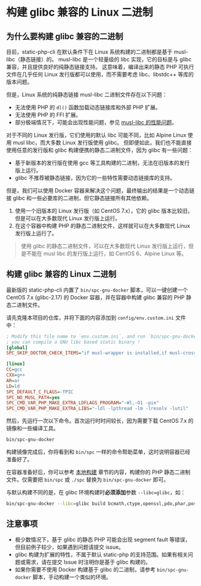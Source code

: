 # 构建 glibc 兼容的 Linux 二进制

## 为什么要构建 glibc 兼容的二进制

目前，static-php-cli 在默认条件下在 Linux 系统构建的二进制都是基于 musl-libc（静态链接）的。
musl-libc 是一个轻量级的 libc 实现，它的目标是与 glibc 兼容，并且提供良好的纯静态链接支持。
这意味着，编译出来的静态 PHP 可执行文件在几乎任何 Linux 发行版都可以使用，而不需要考虑 libc、libstdc++ 等库的版本问题。

但是，Linux 系统的纯静态链接 musl-libc 二进制文件存在以下问题：

- 无法使用 PHP 的 `dl()` 函数加载动态链接库和外部 PHP 扩展。
- 无法使用 PHP 的 FFI 扩展。
- 部分极端情况下，可能会出现性能问题，参见 [musl-libc 的性能问题](https://github.com/php/php-src/issues/13648)。

对于不同的 Linux 发行版，它们使用的默认 libc 可能不同，比如 Alpine Linux 使用 musl libc，而大多数 Linux 发行版使用 glibc。
但即便如此，我们也不能直接使用任意的发行版和 glibc 构建便携的静态二进制文件，因为 glibc 有一些问题：

- 基于新版本的发行版在使用 gcc 等工具构建的二进制，无法在旧版本的发行版上运行。
- glibc 不推荐被静态链接，因为它的一些特性需要动态链接库的支持。

但是，我们可以使用 Docker 容器来解决这个问题，最终输出的结果是一个动态链接 glibc 和一些必要库的二进制，但它静态链接所有其他依赖。

1. 使用一个旧版本的 Linux 发行版（如 CentOS 7.x），它的 glibc 版本比较旧，但是可以在大多数现代 Linux 发行版上运行。
2. 在这个容器中构建 PHP 的静态二进制文件，这样就可以在大多数现代 Linux 发行版上运行了。

> 使用 glibc 的静态二进制文件，可以在大多数现代 Linux 发行版上运行，但是不能在 musl libc 的发行版上运行，如 CentOS 6、Alpine Linux 等。

## 构建 glibc 兼容的 Linux 二进制

最新版的 static-php-cli 内置了 `bin/spc-gnu-docker` 脚本，可以一键创建一个 CentOS 7.x (glibc-2.17) 的 Docker 容器，并在容器中构建 glibc 兼容的 PHP 静态二进制文件。

请先克隆本项目的仓库，并将下面的内容添加到 `config/env.custom.ini` 文件中：

```ini
; Modify this file name to `env.custom.ini`, and run `bin/spc-gnu-docker`,
; you can compile a GNU libc based static binary !
[global]
SPC_SKIP_DOCTOR_CHECK_ITEMS="if musl-wrapper is installed,if musl-cross-make is installed"

[linux]
CC=gcc
CXX=g++
AR=ar
LD=ld
SPC_DEFAULT_C_FLAGS=-fPIC
SPC_NO_MUSL_PATH=yes
SPC_CMD_VAR_PHP_MAKE_EXTRA_LDFLAGS_PROGRAM="-Wl,-O1 -pie"
SPC_CMD_VAR_PHP_MAKE_EXTRA_LIBS="-ldl -lpthread -lm -lresolv -lutil"
```

然后，先运行一次以下命令。首次运行时时间较长，因为需要下载 CentOS 7.x 的镜像和一些编译工具。

```bash
bin/spc-gnu-docker
```

构建镜像完成后，你将看到和 `bin/spc` 一样的命令帮助菜单，这时说明容器已经准备好了。

在容器准备好后，你可以参考 [本地构建](./manual-build) 章节的内容，构建你的 PHP 静态二进制文件。仅需要把 `bin/spc` 或 `./spc` 替换为 `bin/spc-gnu-docker` 即可。

与默认构建不同的是，在 glibc 环境构建时**必须添加**参数 `--libc=glibc`，如：

```bash
bin/spc-gnu-docker --libc=glibc build bcmath,ctype,openssl,pdo,phar,posix,session,tokenizer,xml,zip --build-cli --debug
```

## 注意事项

- 极少数情况下，基于 glibc 的静态 PHP 可能会出现 segment fault 等错误，但目前例子较少，如果遇到问题请提交 issue。
- glibc 构建为扩展的特性，不属于默认 static-php 的支持范围。如果有相关问题或需求，请在提交 Issue 时注明你是基于 glibc 构建的。
- 如果你需要不使用 Docker 构建基于 glibc 的二进制，请参考 `bin/spc-gnu-docker` 脚本，手动构建一个类似的环境。
